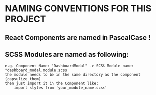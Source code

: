 # NAMING CONVENTIONS FOR THIS PROJECT

## React Components are named in PascalCase !
## SCSS Modules are named as following: 
    e.g. Component Name: "DashboardModal" -> SCSS Module name: "dashboard_modal.module.scss
    the module needs to be in the same directory as the component (capsulize them)
    then just import it in the Component like: 
        import styles from 'your_module_name.scss'
## 